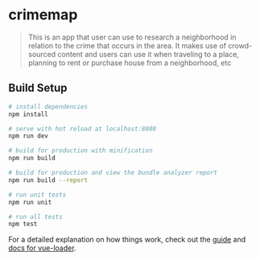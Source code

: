 # crimemap

> This is an app that user can use to research a neighborhood in relation to the crime that occurs in the area. It makes use of crowd-sourced content and users can use it when traveling to a place, planning to rent or purchase house from a neighborhood, etc

## Build Setup

``` bash
# install dependencies
npm install

# serve with hot reload at localhost:8080
npm run dev

# build for production with minification
npm run build

# build for production and view the bundle analyzer report
npm run build --report

# run unit tests
npm run unit

# run all tests
npm test
```

For a detailed explanation on how things work, check out the [guide](http://vuejs-templates.github.io/webpack/) and [docs for vue-loader](http://vuejs.github.io/vue-loader).
